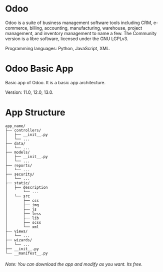 # Odoo
Odoo is a suite of business management software tools including CRM, e-commerce, billing, accounting, manufacturing, warehouse, project management, and inventory management to name a few. The Community version is a libre software, licensed under the GNU LGPLv3.

Programming languages: Python, JavaScript, XML.


# Odoo Basic App
Basic app of Odoo. It is a basic app architecture.

Version: 11.0, 12.0, 13.0.


# App Structure
```
app_name/
├── controllers/
│   ├── __init__.py
│   └── ...
├── data/
│   └── ...
├── models/
│   ├── __init__.py
│   └── ...
├── reports/
│   └── ...
├── security/
│   └── ...
├── static/
│   ├── description
│       └── ...
│   └── src
│       ├── css
│       ├── img
│       ├── js
│       ├── less
│       ├── lib
│       ├── scss
│       └── xml
├── views/
│   └── ...
├── wizards/
│   └── ...
├── __init__.py
└── __manifest__.py
```

###### Note: You can download the app and modify as you want. Its free.

